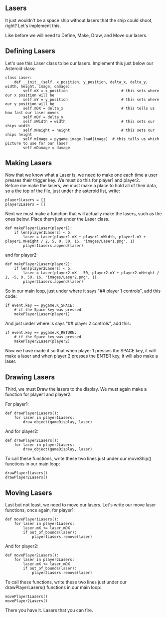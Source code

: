 Lasers
------

It just wouldn't be a space ship without lasers that the ship could shoot, right? Let's implement this. 

Like before we will need to Define, Make, Draw, and Move our lasers.

Defining Lasers
---------------

Let's use this Laser class to be our lasers. Implement this just below our Asteroid class: 

    class Laser:
        def __init__(self, x_position, y_position, delta_x, delta_y, width, height, image, damage):
            self.mX = x_position                        # this sets where our x position will be
            self.mY = y_position                        # this sets where our y position will be
            self.mDX = delta_x                          # this tells us how fast our laser moves
            self.mDY = delta_y                          
            self.mWidth = width                         # this sets our ships width
            self.mHeight = height                       # this sets our ships height
            self.mImage = pygame.image.load(image)  # this tells us which picture to use for our laser
            self.mDamage = damage



Making Lasers
-------------

Now that we know what a Laser is, we need to make one each time a user presses their trigger key.  We must do this for player1 and player2.  
Before me make the lasers, we must make a place to hold all of their data, so a the top of the file, just under the asteroid list, write:

    player1Lasers = []
    player2Lasers = []

Next we must make a function that will actually make the lasers, such as the ones below.  Place them just under the Laser class.

    def makePlayer1Laser(player1):
        if len(player1Lasers) < 5:
            laser = Laser(player1.mX + player1.mWidth, player1.mY + player1.mHeight / 2, 5, 0, 50, 16, 'images/Laser1.png', 1)
            player1Lasers.append(laser)

and for player2:

    def makePlayer2Laser(player2):
        if len(player2Lasers) < 5:
            laser = Laser(player2.mX - 50, player2.mY + player2.mHeight / 2, -5, 0, 50, 16, 'images/Laser2.png', 1)
            player2Lasers.append(laser)

So in our main loop, just under where it says "## player 1 controls", add this code:

    if event.key == pygame.K_SPACE:
        # if the Space key was pressed
        makePlayer1Laser(player1)


And just under where is says "## player 2 controls", add this:

    if event.key == pygame.K_RETURN:
        # if the Space key was pressed
        makePlayer2Laser(player2)


Now we have made it so that when player 1 presses the SPACE key, it will make a laser and when player 2 presses the ENTER key, it will also make a laser.

Drawing Lasers
--------------

Third, we must Draw the lasers to the display. We must again make a function for player1 and player2.

For player1: 

    def drawPlayer1Lasers():
        for laser in player1Lasers:
            draw_object(gameDisplay, laser)

And for player2:

    def drawPlayer2Lasers():
        for laser in player2Lasers:
            draw_object(gameDisplay, laser)


To call these functions, write these two lines just under our moveShip() functions in our main loop:

    drawPlayer1Lasers()
    drawPlayer2Lasers()


Moving Lasers
-------------

Last but not least, we need to move our lasers. Let's write our move laser functions, once again, for player1:

    def movePlayer1Lasers():
        for laser in player1Lasers:
            laser.mX += laser.mDX
            if out_of_bounds(laser):
                player1Lasers.remove(laser)

And for player2:

    def movePlayer2Lasers():
        for laser in player2Lasers:
            laser.mX += laser.mDX
            if out_of_bounds(laser):
                player2Lasers.remove(laser)

To call these functions, write these two lines just under our drawPlayerLasers() functions in our main loop:

    movePlayer1Lasers()
    movePlayer2Lasers()


There you have it. Lasers that you can fire.
